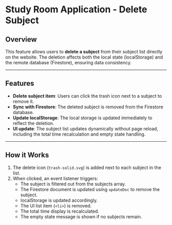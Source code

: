 # Study Room Application - Delete Subject

## Overview

This feature allows users to **delete a subject** from their subject list directly on the website. The deletion affects both the local state (localStorage) and the remote database (Firestore), ensuring data consistency.

---

## Features

- **Delete subject item**: Users can click the trash icon next to a subject to remove it.
- **Sync with Firestore**: The deleted subject is removed from the Firestore database.
- **Update localStorage**: The local storage is updated immediately to reflect the deletion.
- **UI update**: The subject list updates dynamically without page reload, including the total time recalculation and empty state handling.

---

## How it Works

1. The delete icon (`trash-solid.svg`) is added next to each subject in the list.
2. When clicked, an event listener triggers:
   - The subject is filtered out from the subjects array.
   - The Firestore document is updated using `updateDoc` to remove the subject.
   - localStorage is updated accordingly.
   - The UI list item (`<li>`) is removed.
   - The total time display is recalculated.
   - The empty state message is shown if no subjects remain.
